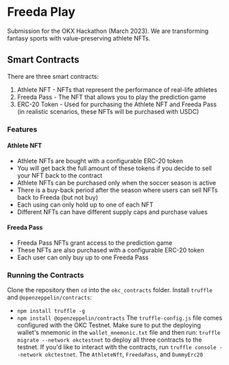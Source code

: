 # Freeda Play
Submission for the OKX Hackathon (March 2023). We are transforming fantasy sports with value-preserving athlete NFTs.
## Smart Contracts
There are three smart contracts:
1. Athlete NFT - NFTs that represent the performance of real-life athletes
2. Freeda Pass - The NFT that allows you to play the prediction game
3. ERC-20 Token - Used for purchasing the Athlete NFT and Freeda Pass (in realistic scenarios, these NFTs will be purchased with USDC)

### Features

#### Athlete NFT

* Athlete NFTs are bought with a configurable ERC-20 token
* You will get back the full amount of these tokens if you decide to sell your NFT back to the contract
* Athlete NFTs can be purchased only when the soccer season is active
* There is a buy-back period after the season where users can sell NFTs back to Freeda (but not buy)
* Each using can only hold up to one of each NFT
* Different NFTs can have different supply caps and purchase values

#### Freeda Pass

* Freeda Pass NFTs grant access to the prediction game
* These NFTs are also purchased with a configurable ERC-20 token
* Each user can only buy up to one Freeda Pass

### Running the Contracts

Clone the repository then `cd` into the `okc_contracts` folder. Install `truffle` and `@openzeppelin/contracts`:
* `npm install truffle -g`
* `npm install @openzeppelin/contracts`
The `truffle-config.js` file comes configured with the OKC Testnet. Make sure to put the deploying wallet's mnemonic in the `wallet_mnemonic.txt` file and then run:
`truffle migrate --network okctestnet`
to deploy all three contracts to the testnet. If you'd like to interact with the contracts, run `truffle console --network okctestnet`. The `AthleteNft`, `FreedaPass`, and `DummyErc20`
